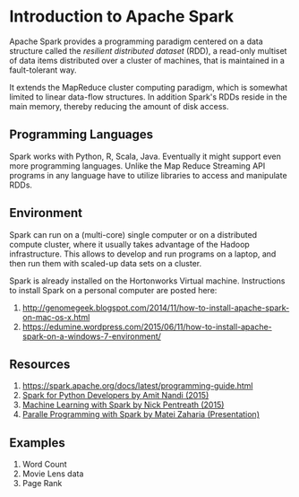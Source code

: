 # Introduction to Apache Spark

Apache Spark provides a programming paradigm centered on a data structure called the *resilient distributed dataset* (RDD), a read-only multiset of data items distributed over a cluster of machines, that is maintained in a fault-tolerant way.

It extends the MapReduce cluster computing paradigm, which is somewhat limited to linear data-flow structures. In addition Spark's RDDs reside in the main memory, thereby reducing the amount of disk access.

## Programming Languages
Spark works with Python, R, Scala, Java. Eventually it might support even more programming languages. Unlike the Map Reduce Streaming API programs in any language have to utilize libraries to access and manipulate RDDs.

## Environment
Spark can run on a (multi-core) single computer or on a distributed compute cluster, where it usually takes advantage of the Hadoop infrastructure. This allows to develop and run programs on a laptop, and then run them with scaled-up data sets on a cluster.

Spark is already installed on the Hortonworks Virtual machine. Instructions to install Spark on a personal computer are posted here:

1. http://genomegeek.blogspot.com/2014/11/how-to-install-apache-spark-on-mac-os-x.html
2. https://edumine.wordpress.com/2015/06/11/how-to-install-apache-spark-on-a-windows-7-environment/


## Resources

1. https://spark.apache.org/docs/latest/programming-guide.html
2. [Spark for Python Developers by Amit Nandi (2015)](http://it-ebooks.info/book/6809/)
3. [Machine Learning with Spark by Nick Pentreath (2015)](http://it-ebooks.info/book/5655/)
4. [Paralle Programming with Spark by Matei Zaharia
 (Presentation)](http://ampcamp.berkeley.edu/wp-content/uploads/2013/02/Parallel-Programming-With-Spark-Matei-Zaharia-Strata-2013.pptx)

## Examples

1. Word Count
2. Movie Lens data
3. Page Rank
